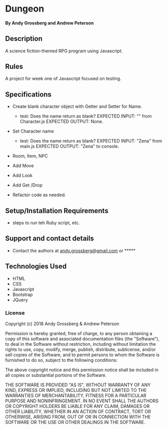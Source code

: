# Dungeon

#### By Andy Grossberg and Andrew Peterson

## Description
A science fiction-themed RPG program using Javascript.

## Rules

A project for week one of Javascript focused on testing.

## Specifications

* Create blank character object with Getter and Setter for Name.
  - test: Does the name return as blank?
  EXPECTED INPUT: "" from Character.js
  EXPECTED OUTPUT: None.

* Set Character name
  - test: Does the name return as blank?
  EXPECTED INPUT: "Zena" from main.js
  EXPECTED OUTPUT: "Zena" to console.



* Room, Item, NPC


* Add Move

* Add Look

* Add Get /Drop

* Refactor code as needed.

## Setup/Installation Requirements

* steps to run teh Ruby script, etc.

## Support and contact details

* Contact the authors at andy.grossberg@gmail.com or *****

## Technologies Used

* HTML
* CSS
* Javascript
* Bootstrap
* JQuery

### License

Copyright (c) 2018 Andy Grossberg & Andrew Peterson

Permission is hereby granted, free of charge, to any person obtaining a copy of this software and associated documentation files (the "Software"), to deal in the Software without restriction, including without limitation the rights to use, copy, modify, merge, publish, distribute, sublicense, and/or sell copies of the Software, and to permit persons to whom the Software is furnished to do so, subject to the following conditions:

The above copyright notice and this permission notice shall be included in all copies or substantial portions of the Software.

THE SOFTWARE IS PROVIDED "AS IS", WITHOUT WARRANTY OF ANY KIND, EXPRESS OR IMPLIED, INCLUDING BUT NOT LIMITED TO THE WARRANTIES OF MERCHANTABILITY, FITNESS FOR A PARTICULAR PURPOSE AND NONINFRINGEMENT. IN NO EVENT SHALL THE AUTHORS OR COPYRIGHT HOLDERS BE LIABLE FOR ANY CLAIM, DAMAGES OR OTHER LIABILITY, WHETHER IN AN ACTION OF CONTRACT, TORT OR OTHERWISE, ARISING FROM, OUT OF OR IN CONNECTION WITH THE SOFTWARE OR THE USE OR OTHER DEALINGS IN THE SOFTWARE.
